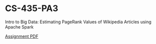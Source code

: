 # CS-435-PA3
Intro to Big Data: Estimating PageRank Values of Wikipedia Articles using Apache Spark

[Assignment PDF](PA3DescriptionFall19.pdf)
